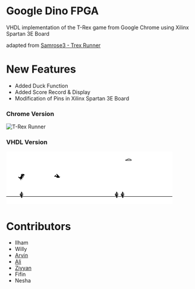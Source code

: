 # Google Dino FPGA
VHDL implementation of the T-Rex game from Google Chrome using Xilinx Spartan 3E Board

adapted from [Samrose3 - Trex Runner](https://github.com/samrose3/trex-runner)


# New Features 
- Added Duck Function
- Added Score Record & Display
- Modification of Pins in Xilinx Spartan 3E Board

### Chrome Version
![T-Rex Runner](http://i.imgur.com/9oO7aQ9.gif)

### VHDL Version
![T-Rex Runner](images/trex_runner_02.png)

# Contributors
- Ilham
- Willy
- [Arvin](https://github.com/arvin-mf) 
- [Ali](https://github.com/front92back)
- [Ziyyan](https://github.com/ziyyandehani)
- Fifin
- Nesha



